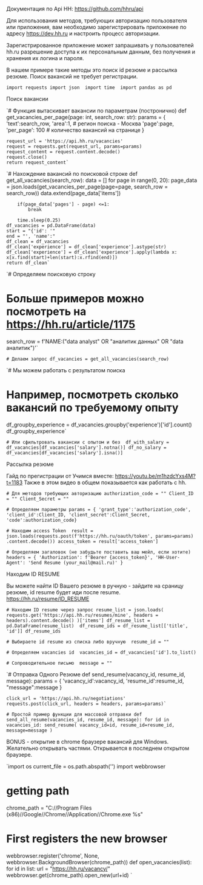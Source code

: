 
     
Документация по Api HH: https://github.com/hhru/api

Для использования методов, требующих авторизацию пользователя или приложения, вам необходимо зарегистрировать приложение по адресу https://dev.hh.ru и настроить процесс авторизации.

Зарегистрированное приложение может запрашивать у пользователей hh.ru разрешение доступа к их персональным данным, без получения и хранения их логина и пароля.

В нашем примере такие методы это поиск id резюме и рассылка резюме. Поиск вакансий не требует регистрации.

`import requests
import json 
import time 
import pandas as pd`

Поиск вакансии

`# Функция вытаскивает вакансии по параметрам (постронично)
def get_vacancies_per_page(page: int, search_row: str):
    params = {
        'text':search_row, 
        'area':1, # регион поиска - Москва
        'page':page, 
        'per_page': 100 # количество вакансий на странице
        }

    request_url = 'https://api.hh.ru/vacancies'
    request = requests.get(request_url, params=params)
    request_content = request.content.decode()
    request.close()
    return request_content`
     

`# Нахождение вакансий по поисковой строке 
def get_all_vacancies(search_row):
    data = []
    for page in range(0, 20):
        page_data = json.loads(get_vacancies_per_page(page=page, search_row = search_row))
        data.extend(page_data['items'])

        if(page_data['pages'] - page) <=1:
            break

        time.sleep(0.25)
    df_vacancies = pd.DataFrame(data)    
    start = "{'id': '"
    end = "', 'name':"
    df_clean = df_vacancies
    df_clean['experience'] = df_clean['experience'].astype(str)
    df_clean['experience'] = df_clean['experience'].apply(lambda x: x[x.find(start)+len(start):x.rfind(end)])  
    return df_clean`
     

`# Определяем поисковую строку 
# Больше примеров можно посмотреть на https://hh.ru/article/1175
search_row = f'NAME:("data analyst" OR "аналитик данных" OR "data аналитик")'`
     

`# Делаем запрос
df_vacancies = get_all_vacancies(search_row)`
     

`# Мы можем работать с результатом поиска 
# Например, посмотреть сколько вакансий по требуемому опыту 
df_groupby_experience = df_vacancies.groupby('experience')['id'].count()
df_groupby_experience`
     

`# Или сфильтровать вакансии с опытом и без 
df_with_salary = df_vacancies[df_vacancies['salary'].notna()]
df_no_salary = df_vacancies[df_vacancies['salary'].isna()]`
     
Рассылка резюме

Гайд по прегистрации от Учимся вместе: https://youtu.be/m1hzdcYxs4M?t=1183 Также в этом видео в общем показывается как работать с hh.


`# Для методов требующих авторизацию
authorization_code = ""
Client_ID = ""
Client_Secret = ""`
     

`# Определяем параметры
params = {
    'grant_type':'authorization_code',
    'client_id':Client_ID,
    'client_secret':Client_Secret,
    'code':authorization_code}`
     

`# Находим access Token 
result = json.loads(requests.post(f'https://hh.ru/oauth/token', params=params)
                          .content.decode())
access_token = result['access_token']`
     

`# Определяем загаловок (не забудьте поставить ваш мейл, если хотите)
headers = {
        'Authorization': f'Bearer {access_token}',
        'HH-User-Agent': 'Send Resume (your_mail@mail.ru)'
}`
     
Находим ID RESUME

Вы можете найти ID Вашего резюме в ручную - зайдите на сраницу резюме, id resume будет иди после resume. https://hh.ru/resume/ID_RESUME


`# Находим ID resume через запрос
resume_list = json.loads(
    requests.get('https://api.hh.ru/resumes/mine', headers = headers).content.decode()
)['items']
df_resume_list = pd.DataFrame(resume_list) 
df_resume_ids = df_resume_list[['title', 'id']]
df_resume_ids`
     

`# Выбираете id resume из списка либо вручную 
resume_id = ""`
     

`# Определяем vacancies id 
vacancies_id = df_vacancies['id'].to_list()`
     

`# Сопроводительное письмо 
message = ""`
     

`# Отправка Одного Резюме 
def send_resume(vacancy_id, resume_id, message):
    params = {
            'vacancy_id':vacancy_id, 
            'resume_id':resume_id, 
            "message":message 
            }

    click_url = 'https://api.hh.ru/negotiations'
    requests.post(click_url, headers = headers, params=params)`
     

`# Простой пример функции для массовой отправки
def send_all_resume(vacancies_id, resume_id, message):
    for id in vacancies_id:
        send_resume(
        vacancy_id=id,
        resume_id=resume_id,
        message=message
    )`
     
BONUS - открытие в chrome браузере вакансий для Windows. Желательно открывать частями. Открывается в последнем открытом браузере.


`import os
current_file = os.path.abspath('')
import webbrowser 
# getting path 
chrome_path = "C://Program Files (x86)//Google//Chrome//Application//Chrome.exe %s"
  
# First registers the new browser 
webbrowser.register('chrome', None,  
                    webbrowser.BackgroundBrowser(chrome_path)) 
def open_vacancies(list):
    for id in list:
        url = "https://hh.ru/vacancy/"
        webbrowser.get(chrome_path).open_new(url+id) `
     
